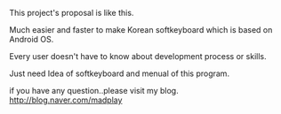 This project's proposal is like this. 


Much easier and faster to make Korean softkeyboard which is based on Android OS. 

Every user doesn't have to know about development process or skills. 

Just need Idea of softkeyboard and menual of this program.

if you have any question..please visit my blog.
http://blog.naver.com/madplay
